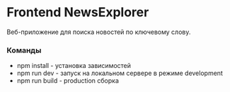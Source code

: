 # Frontend NewsExplorer
Веб-приложение для поиска новостей по ключевому слову.
### Команды 
- npm install - установка зависимостей
- npm run dev - запуск на локальном сервере в режиме development
- npm run build - production сборка